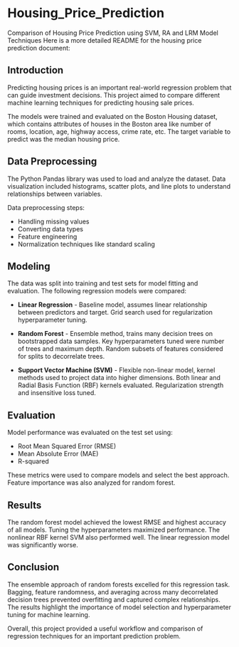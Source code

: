 # Housing_Price_Prediction
Comparison of Housing Price Prediction using SVM, RA and LRM Model Techniques
Here is a more detailed README for the housing price prediction document:

## Introduction

Predicting housing prices is an important real-world regression problem that can guide investment decisions. This project aimed to compare different machine learning techniques for predicting housing sale prices.

The models were trained and evaluated on the Boston Housing dataset, which contains attributes of houses in the Boston area like number of rooms, location, age, highway access, crime rate, etc. The target variable to predict was the median housing price.

## Data Preprocessing

The Python Pandas library was used to load and analyze the dataset. Data visualization included histograms, scatter plots, and line plots to understand relationships between variables. 

Data preprocessing steps:

- Handling missing values
- Converting data types
- Feature engineering 
- Normalization techniques like standard scaling

## Modeling

The data was split into training and test sets for model fitting and evaluation. The following regression models were compared:

- **Linear Regression** - Baseline model, assumes linear relationship between predictors and target. Grid search used for regularization hyperparameter tuning.

- **Random Forest** - Ensemble method, trains many decision trees on bootstrapped data samples. Key hyperparameters tuned were number of trees and maximum depth. Random subsets of features considered for splits to decorrelate trees.

- **Support Vector Machine (SVM)** - Flexible non-linear model, kernel methods used to project data into higher dimensions. Both linear and Radial Basis Function (RBF) kernels evaluated. Regularization strength and insensitive loss tuned.  

## Evaluation

Model performance was evaluated on the test set using:

- Root Mean Squared Error (RMSE)
- Mean Absolute Error (MAE)
- R-squared

These metrics were used to compare models and select the best approach. Feature importance was also analyzed for random forest.

## Results

The random forest model achieved the lowest RMSE and highest accuracy of all models. Tuning the hyperparameters maximized performance. The nonlinear RBF kernel SVM also performed well. The linear regression model was significantly worse.

## Conclusion

The ensemble approach of random forests excelled for this regression task. Bagging, feature randomness, and averaging across many decorrelated decision trees prevented overfitting and captured complex relationships. The results highlight the importance of model selection and hyperparameter tuning for machine learning.

Overall, this project provided a useful workflow and comparison of regression techniques for an important prediction problem.

